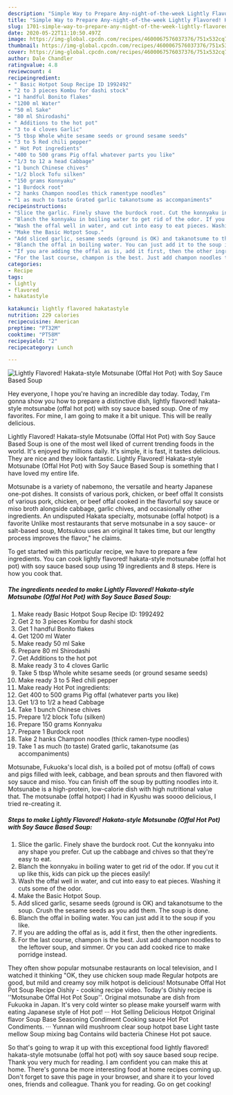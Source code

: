 ```yaml
---
description: "Simple Way to Prepare Any-night-of-the-week Lightly Flavored! Hakata-style Motsunabe (Offal Hot Pot) with Soy Sauce Based Soup"
title: "Simple Way to Prepare Any-night-of-the-week Lightly Flavored! Hakata-style Motsunabe (Offal Hot Pot) with Soy Sauce Based Soup"
slug: 1701-simple-way-to-prepare-any-night-of-the-week-lightly-flavored-hakata-style-motsunabe-offal-hot-pot-with-soy-sauce-based-soup
date: 2020-05-22T11:10:50.497Z
image: https://img-global.cpcdn.com/recipes/4600067576037376/751x532cq70/lightly-flavored-hakata-style-motsunabe-offal-hot-pot-with-soy-sauce-based-soup-recipe-main-photo.jpg
thumbnail: https://img-global.cpcdn.com/recipes/4600067576037376/751x532cq70/lightly-flavored-hakata-style-motsunabe-offal-hot-pot-with-soy-sauce-based-soup-recipe-main-photo.jpg
cover: https://img-global.cpcdn.com/recipes/4600067576037376/751x532cq70/lightly-flavored-hakata-style-motsunabe-offal-hot-pot-with-soy-sauce-based-soup-recipe-main-photo.jpg
author: Dale Chandler
ratingvalue: 4.8
reviewcount: 4
recipeingredient:
- " Basic Hotpot Soup Recipe ID 1992492"
- "2 to 3 pieces Kombu for dashi stock"
- "1 handful Bonito flakes"
- "1200 ml Water"
- "50 ml Sake"
- "80 ml Shirodashi"
- " Additions to the hot pot"
- "3 to 4 cloves Garlic"
- "5 tbsp Whole white sesame seeds or ground sesame seeds"
- "3 to 5 Red chili pepper"
- " Hot Pot ingredients"
- "400 to 500 grams Pig offal whatever parts you like"
- "1/3 to 12 a head Cabbage"
- "1 bunch Chinese chives"
- "1/2 block Tofu silken"
- "150 grams Konnyaku"
- "1 Burdock root"
- "2 hanks Champon noodles thick ramentype noodles"
- "1 as much to taste Grated garlic takanotsume as accompaniments"
recipeinstructions:
- "Slice the garlic. Finely shave the burdock root. Cut the konnyaku into any shape you prefer. Cut up the cabbage and chives so that they&#39;re easy to eat."
- "Blanch the konnyaku in boiling water to get rid of the odor. If you cut it up like this, kids can pick up the pieces easily!"
- "Wash the offal well in water, and cut into easy to eat pieces. Washing it cuts some of the odor."
- "Make the Basic Hotpot Soup."
- "Add sliced garlic, sesame seeds (ground is OK) and takanotsume to the soup. Crush the sesame seeds as you add them. The soup is done."
- "Blanch the offal in boiling water. You can just add it to the soup if you like."
- "If you are adding the offal as is, add it first, then the other ingredients."
- "For the last course, champon is the best. Just add champon noodles to the leftover soup, and simmer. Or you can add cooked rice to make porridge instead."
categories:
- Recipe
tags:
- lightly
- flavored
- hakatastyle

katakunci: lightly flavored hakatastyle 
nutrition: 229 calories
recipecuisine: American
preptime: "PT32M"
cooktime: "PT58M"
recipeyield: "2"
recipecategory: Lunch

---
```



![Lightly Flavored! Hakata-style Motsunabe (Offal Hot Pot) with Soy Sauce Based Soup](https://img-global.cpcdn.com/recipes/4600067576037376/751x532cq70/lightly-flavored-hakata-style-motsunabe-offal-hot-pot-with-soy-sauce-based-soup-recipe-main-photo.jpg)

Hey everyone, I hope you're having an incredible day today. Today, I'm gonna show you how to prepare a distinctive dish, lightly flavored! hakata-style motsunabe (offal hot pot) with soy sauce based soup. One of my favorites. For mine, I am going to make it a bit unique. This will be really delicious.

Lightly Flavored! Hakata-style Motsunabe (Offal Hot Pot) with Soy Sauce Based Soup is one of the most well liked of current trending foods in the world. It's enjoyed by millions daily. It's simple, it is fast, it tastes delicious. They are nice and they look fantastic. Lightly Flavored! Hakata-style Motsunabe (Offal Hot Pot) with Soy Sauce Based Soup is something that I have loved my entire life.

Motsunabe is a variety of nabemono, the versatile and hearty Japanese one-pot dishes. It consists of various pork, chicken, or beef offal It consists of various pork, chicken, or beef offal cooked in the flavorful soy sauce or miso broth alongside cabbage, garlic chives, and occasionally other ingredients. An undisputed Hakata specialty, motsunabe (offal hotpot) is a favorite Unlike most restaurants that serve motsunabe in a soy sauce- or salt-based soup, Motsukou uses an original It takes time, but our lengthy process improves the flavor,&#34; he claims.


To get started with this particular recipe, we have to prepare a few ingredients. You can cook lightly flavored! hakata-style motsunabe (offal hot pot) with soy sauce based soup using 19 ingredients and 8 steps. Here is how you cook that.

<!--inarticleads1-->

##### The ingredients needed to make Lightly Flavored! Hakata-style Motsunabe (Offal Hot Pot) with Soy Sauce Based Soup:

1. Make ready  Basic Hotpot Soup Recipe ID: 1992492
1. Get 2 to 3 pieces Kombu for dashi stock
1. Get 1 handful Bonito flakes
1. Get 1200 ml Water
1. Make ready 50 ml Sake
1. Prepare 80 ml Shirodashi
1. Get  Additions to the hot pot
1. Make ready 3 to 4 cloves Garlic
1. Take 5 tbsp Whole white sesame seeds (or ground sesame seeds)
1. Make ready 3 to 5 Red chili pepper
1. Make ready  Hot Pot ingredients:
1. Get 400 to 500 grams Pig offal (whatever parts you like)
1. Get 1/3 to 1/2 a head Cabbage
1. Take 1 bunch Chinese chives
1. Prepare 1/2 block Tofu (silken)
1. Prepare 150 grams Konnyaku
1. Prepare 1 Burdock root
1. Take 2 hanks Champon noodles (thick ramen-type noodles)
1. Take 1 as much (to taste) Grated garlic, takanotsume (as accompaniments)


Motsunabe, Fukuoka&#39;s local dish, is a boiled pot of motsu (offal) of cows and pigs filled with leek, cabbage, and bean sprouts and then flavored with soy sauce and miso. You can finish off the soup by putting noodles into it. Motsunabe is a high-protein, low-calorie dish with high nutritional value that. The motsunabe (offal hotpot) I had in Kyushu was soooo delicious, I tried re-creating it. 

<!--inarticleads2-->

##### Steps to make Lightly Flavored! Hakata-style Motsunabe (Offal Hot Pot) with Soy Sauce Based Soup:

1. Slice the garlic. Finely shave the burdock root. Cut the konnyaku into any shape you prefer. Cut up the cabbage and chives so that they&#39;re easy to eat.
1. Blanch the konnyaku in boiling water to get rid of the odor. If you cut it up like this, kids can pick up the pieces easily!
1. Wash the offal well in water, and cut into easy to eat pieces. Washing it cuts some of the odor.
1. Make the Basic Hotpot Soup.
1. Add sliced garlic, sesame seeds (ground is OK) and takanotsume to the soup. Crush the sesame seeds as you add them. The soup is done.
1. Blanch the offal in boiling water. You can just add it to the soup if you like.
1. If you are adding the offal as is, add it first, then the other ingredients.
1. For the last course, champon is the best. Just add champon noodles to the leftover soup, and simmer. Or you can add cooked rice to make porridge instead.


They often show popular motsunabe restaurants on local television, and I watched it thinking &#34;OK, they use chicken soup made Regular hotpots are good, but mild and creamy soy milk hotpot is delicious! Motsunabe Offal Hot Pot Soup Recipe Oishiy - cooking recipe video. Today&#39;s Oishiy recipe is &#39;&#39;Motsunabe Offal Hot Pot Soup&#39;&#39;. Original motsunabe are dish from Fukuoka in Japan. It&#39;s very cold winter so please make yourself warm with eating Japanese style of Hot pot! ··· Hot Selling Delicious Hotpot Original flavor Soup Base Seasoning Condiment Cooking sauce Hot Pot Condiments. ··· Yunnan wild mushroom clear soup hotpot base Light taste mellow Soup mixing bag Contains wild bacteria Chinese Hot pot sauce. 

So that's going to wrap it up with this exceptional food lightly flavored! hakata-style motsunabe (offal hot pot) with soy sauce based soup recipe. Thank you very much for reading. I am confident you can make this at home. There's gonna be more interesting food at home recipes coming up. Don't forget to save this page in your browser, and share it to your loved ones, friends and colleague. Thank you for reading. Go on get cooking!
